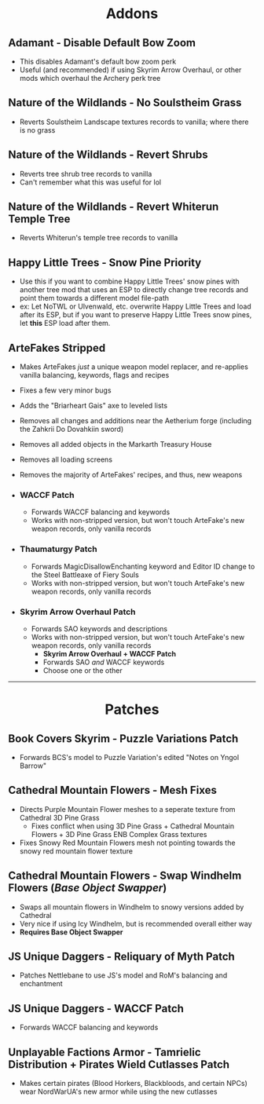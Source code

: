 <b><h1 align="center">Addons</h1></b>

## **Adamant - Disable Default Bow Zoom**
- This disables Adamant's default bow zoom perk
- Useful (and recommended) if using Skyrim Arrow Overhaul, or other mods which overhaul the Archery perk tree

## **Nature of the Wildlands - No Soulstheim Grass**
- Reverts Soulstheim Landscape textures records to vanilla; where there is no grass

## **Nature of the Wildlands - Revert Shrubs**
- Reverts tree shrub tree records to vanilla
- Can't remember what this was useful for lol

## **Nature of the Wildlands - Revert Whiterun Temple Tree**
- Reverts Whiterun's temple tree records to vanilla

## **Happy Little Trees - Snow Pine Priority**
- Use this if you want to combine Happy Little Trees' snow pines with another tree mod that uses an ESP to directly change tree records and point them towards a different model file-path
- ex: Let NoTWL or Ulvenwald, etc. overwrite Happy Little Trees and load after its ESP, but if you want to preserve Happy Little Trees snow pines, let **this** ESP load after them.

## **ArteFakes Stripped**
- Makes ArteFakes *just* a unique weapon model replacer, and re-applies vanilla balancing, keywords, flags and recipes
- Fixes a few very minor bugs
- Adds the "Briarheart Gais" axe to leveled lists
- Removes all changes and additions near the Aetherium forge (including the Zahkrii Do Dovahkiin sword)
- Removes all added objects in the Markarth Treasury House
- Removes all loading screens
- Removes the majority of ArteFakes' recipes, and thus, new weapons

- ### **WACCF Patch**
  - Forwards WACCF balancing and keywords
  - Works with non-stripped version, but won't touch ArteFake's new weapon records, only vanilla records

- ### **Thaumaturgy Patch**
  - Forwards MagicDisallowEnchanting keyword and Editor ID change to the Steel Battleaxe of Fiery Souls
  - Works with non-stripped version, but won't touch ArteFake's new weapon records, only vanilla records

- ### **Skyrim Arrow Overhaul Patch**
  - Forwards SAO keywords and descriptions
  - Works with non-stripped version, but won't touch ArteFake's new weapon records, only vanilla records
	- **Skyrim Arrow Overhaul + WACCF Patch**
	- Forwards SAO *and* WACCF keywords
	- Choose one or the other


***


<b><h1 align="center">Patches</h1></b>

## **Book Covers Skyrim - Puzzle Variations Patch**
- Forwards BCS's model to Puzzle Variation's edited "Notes on Yngol Barrow"

## **Cathedral Mountain Flowers - Mesh Fixes**
- Directs Purple Mountain Flower meshes to a seperate texture from Cathedral 3D Pine Grass
  - Fixes conflict when using 3D Pine Grass + Cathedral Mountain Flowers + 3D Pine Grass ENB Complex Grass textures
- Fixes Snowy Red Mountain Flowers mesh not pointing towards the snowy red mountain flower texture

## **Cathedral Mountain Flowers - Swap Windhelm Flowers** (*Base Object Swapper*)
- Swaps all mountain flowers in Windhelm to snowy versions added by Cathedral
- Very nice if using Icy Windhelm, but is recommended overall either way
- **Requires Base Object Swapper**

## **JS Unique Daggers - Reliquary of Myth Patch**
- Patches Nettlebane to use JS's model and RoM's balancing and enchantment

## **JS Unique Daggers - WACCF Patch**
- Forwards WACCF balancing and keywords

## **Unplayable Factions Armor - Tamrielic Distribution + Pirates Wield Cutlasses Patch**
- Makes certain pirates (Blood Horkers, Blackbloods, and certain NPCs) wear NordWarUA's new armor while using the new cutlasses
